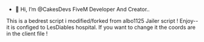 - 👋 Hi, I’m @CakesDevs
FiveM Developer And Creator..

This is a bedrest script i modified/forked from albo1125 Jailer script !
Enjoy-- it is configed to LesDiables hospital. If you want to change it the coords are in the client file !
